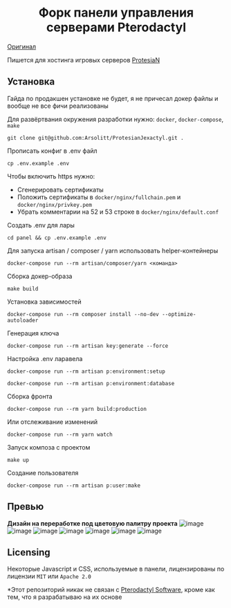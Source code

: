 <h1 align="center">Форк панели управления серверами Pterodactyl</h1>

[Оригинал](https://pterodactyl.io/)

Пишется для хостинга игровых серверов [ProtesiaN](https://protesian.host/)

## Установка

Гайда по продакшен установке не будет, я не причесал докер файлы и вообще не все фичи реализованы

Для развёртвания окружения разработки нужно: `docker`, `docker-compose`, `make`

```shell
git clone git@github.com:Arsolitt/ProtesianJexactyl.git .
```

Прописать конфиг в .env файл

```shell
cp .env.example .env
```

Чтобы включить https нужно:

- Сгенерировать сертификаты
- Положить сертификаты в `docker/nginx/fullchain.pem` и `docker/nginx/privkey.pem`
- Убрать комментарии на 52 и 53 строке в `docker/nginx/default.conf`

Создать .env для лары

```shell
cd panel && cp .env.example .env
```

Для запуска artisan / composer / yarn использовать helper-контейнеры

```shell
docker-compose run --rm artisan/composer/yarn <команда>
```

Сборка докер-образа

```shell
make build
```

Установка зависимостей

```shell
docker-compose run --rm composer install --no-dev --optimize-autoloader
```

Генерация ключа

```shell
docker-compose run --rm artisan key:generate --force
```

Настройка .env ларавела

```shell
docker-compose run --rm artisan p:environment:setup
```

```shell
docker-compose run --rm artisan p:environment:database
```

Сборка фронта

```shell
docker-compose run --rm yarn build:production
```

Или отслеживание изменений

```shell
docker-compose run --rm yarn watch
```

Запуск композа с проектом

```shell
make up
```

Создание пользователя

```shell
docker-compose run --rm artisan p:user:make
```

## Превью

<strong>Дизайн на переработке под цветовую палитру проекта</strong>
![image](https://user-images.githubusercontent.com/72230943/201116518-af5e3291-74f7-433a-b035-6d80e8c7e8f8.png)
![image](https://user-images.githubusercontent.com/72230943/201116580-ae864e7c-aac7-4766-ab9c-c6cb97d0b015.png)
![image](https://user-images.githubusercontent.com/72230943/201116688-b53d721e-c30f-424e-8a53-025f313ec98f.png)
![image](https://user-images.githubusercontent.com/72230943/201116840-92c00c15-5717-4121-83cd-69397f9bacba.png)
![image](https://user-images.githubusercontent.com/72230943/201116914-8b1c8867-c462-4b25-ae47-803b2e4ea39c.png)
![image](https://user-images.githubusercontent.com/72230943/201116959-a626e6fc-18a9-4c06-869e-2f13b37b8457.png)
![image](https://user-images.githubusercontent.com/72230943/201117028-3db8aa2e-b14b-4679-9f2c-c5afb208767c.png)

## Licensing

Некоторые Javascript и CSS, используемые в панели, лицензированы по лицензии `MIT` или `Apache 2.0`

*Этот репозиторий никак не связан с  [Pterodactyl Software](https://pterodactyl.io), кроме как тем, что я разрабатываю
на их основе
